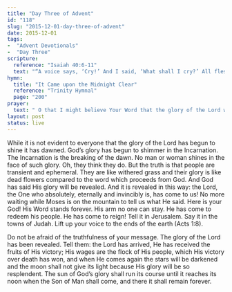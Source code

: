 ```yaml
---
title: "Day Three of Advent"
id: "118"
slug: "2015-12-01-day-three-of-advent"
date: 2015-12-01
tags:
-  "Advent Devotionals"
-  "Day Three"
scripture:
  reference: "Isaiah 40:6-11"
  text: "“A voice says, ‘Cry!’ And I said, ‘What shall I cry?’ All flesh is grass, and all its beauty is like the flower of the field. The grass withers, the flower fades when the breath of the Lord blows on it; surely the people are grass. The grass withers, the flower fades, but the word of our God will stand forever. Get you up to a high mountain, O Zion, herald of good news: lift up your voice with strength, O Jerusalem, herald of good news; lift it up, fear not; say to the cities of Judah, ‘Behold your God!’ Behold, the Lord God comes with might, and His arm rules for Him; behold, His reward is with Him, and His recompense before Him. He will tend his flock like a shepherd; He will gather the lambs in His arms; He will carry them in His bosom, and gently lead those that are with young.”"
hymn:
  title: "It Came upon the Midnight Clear"
  reference: "Trinity Hymnal"
  page: "200"
prayer:
  text: " O that I might believe Your Word that the glory of the Lord will be revealed. Make this my joy, my life and my end, that the Son might receive the reward of His Incarnation. Amen."
layout: post
status: live
---
```


While it is not evident to everyone that the glory of the Lord has begun to shine it has dawned. God’s glory has begun to shimmer in the Incarnation. The Incarnation is the breaking of the dawn. No man or woman shines in the face of such glory. Oh, they think they do. But the truth is that people are transient and ephemeral. They are like withered grass and their glory is like dead flowers compared to the word which proceeds from God. And God has said His glory will be revealed. And it is revealed in this way: the Lord, the One who absolutely, eternally and invincibly is, has come to us! No more waiting while Moses is on the mountain to tell us what He said. Here is your God! His Word stands forever. His arm no one can stay. He has come to redeem his people. He has come to reign! Tell it in Jerusalem. Say it in the towns of Judah. Lift up your voice to the ends of the earth (Acts 1:8).

Do not be afraid of the truthfulness of your message. The glory of the Lord has been revealed. Tell them: the Lord has arrived, He has received the fruits of His victory; His wages are the flock of His people, which His victory over death has won, and when He comes again the stars will be darkened and the moon shall not give its light because His glory will be so resplendent. The sun of God’s glory shall run its course until it reaches its noon when the Son of Man shall come, and there it shall remain forever.
